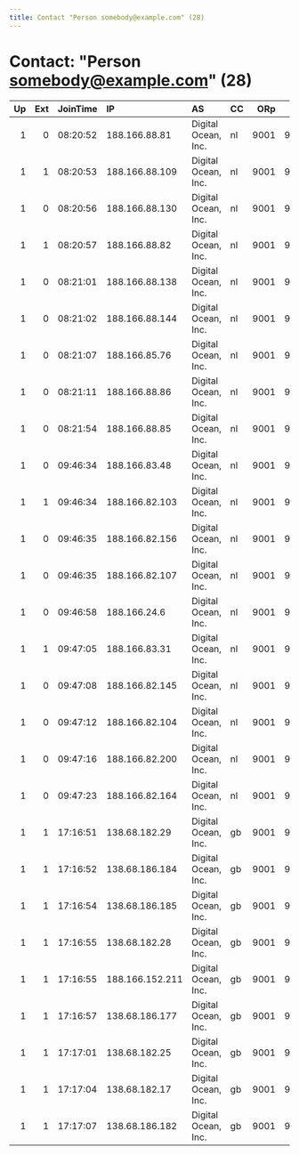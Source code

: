 ```yaml
---
title: Contact "Person somebody@example.com" (28)
---
```


# Contact: "Person somebody@example.com" (28)

|   Up |   Ext | JoinTime   | IP              | AS                  | CC   |   ORp |   Dirp | OS    | Version   | Nickname           |   eFamMembers |
|-----:|------:|:-----------|:----------------|:--------------------|:-----|------:|-------:|:------|:----------|:-------------------|--------------:|
|    1 |     0 | 08:20:52   | 188.166.88.81   | Digital Ocean, Inc. | nl   |  9001 |   9030 | Linux | 0.2.5.14  | DebianTorNodeams05 |             1 |
|    1 |     1 | 08:20:53   | 188.166.88.109  | Digital Ocean, Inc. | nl   |  9001 |   9030 | Linux | 0.2.5.14  | DebianTorNodeams09 |             1 |
|    1 |     0 | 08:20:56   | 188.166.88.130  | Digital Ocean, Inc. | nl   |  9001 |   9030 | Linux | 0.2.5.14  | DebianTorNodeams10 |             1 |
|    1 |     1 | 08:20:57   | 188.166.88.82   | Digital Ocean, Inc. | nl   |  9001 |   9030 | Linux | 0.2.5.14  | DebianTorNodeams06 |             1 |
|    1 |     0 | 08:21:01   | 188.166.88.138  | Digital Ocean, Inc. | nl   |  9001 |   9030 | Linux | 0.2.5.14  | DebianTorNodeams04 |             1 |
|    1 |     0 | 08:21:02   | 188.166.88.144  | Digital Ocean, Inc. | nl   |  9001 |   9030 | Linux | 0.2.5.14  | DebianTorNodeams08 |             1 |
|    1 |     0 | 08:21:07   | 188.166.85.76   | Digital Ocean, Inc. | nl   |  9001 |   9030 | Linux | 0.2.5.14  | DebianTorNodeams03 |             1 |
|    1 |     0 | 08:21:11   | 188.166.88.86   | Digital Ocean, Inc. | nl   |  9001 |   9030 | Linux | 0.2.5.14  | DebianTorNodeams01 |             1 |
|    1 |     0 | 08:21:54   | 188.166.88.85   | Digital Ocean, Inc. | nl   |  9001 |   9030 | Linux | 0.2.5.14  | DebianTorNodeams07 |             1 |
|    1 |     0 | 09:46:34   | 188.166.83.48   | Digital Ocean, Inc. | nl   |  9001 |   9030 | Linux | 0.2.5.14  | DebianTorNodeams05 |             1 |
|    1 |     1 | 09:46:34   | 188.166.82.103  | Digital Ocean, Inc. | nl   |  9001 |   9030 | Linux | 0.2.5.14  | DebianTorNodeams03 |             1 |
|    1 |     0 | 09:46:35   | 188.166.82.156  | Digital Ocean, Inc. | nl   |  9001 |   9030 | Linux | 0.2.5.14  | DebianTorNodeams06 |             1 |
|    1 |     0 | 09:46:35   | 188.166.82.107  | Digital Ocean, Inc. | nl   |  9001 |   9030 | Linux | 0.2.5.14  | DebianTorNodeams10 |             1 |
|    1 |     0 | 09:46:58   | 188.166.24.6    | Digital Ocean, Inc. | nl   |  9001 |   9030 | Linux | 0.2.5.14  | DebianTorNodeams02 |             1 |
|    1 |     1 | 09:47:05   | 188.166.83.31   | Digital Ocean, Inc. | nl   |  9001 |   9030 | Linux | 0.2.5.14  | DebianTorNodeams01 |             1 |
|    1 |     0 | 09:47:08   | 188.166.82.145  | Digital Ocean, Inc. | nl   |  9001 |   9030 | Linux | 0.2.5.14  | DebianTorNodeams08 |             1 |
|    1 |     0 | 09:47:12   | 188.166.82.104  | Digital Ocean, Inc. | nl   |  9001 |   9030 | Linux | 0.2.5.14  | DebianTorNodeams09 |             1 |
|    1 |     0 | 09:47:16   | 188.166.82.200  | Digital Ocean, Inc. | nl   |  9001 |   9030 | Linux | 0.2.5.14  | DebianTorNodeams07 |             1 |
|    1 |     0 | 09:47:23   | 188.166.82.164  | Digital Ocean, Inc. | nl   |  9001 |   9030 | Linux | 0.2.5.14  | DebianTorNodeams04 |             1 |
|    1 |     1 | 17:16:51   | 138.68.182.29   | Digital Ocean, Inc. | gb   |  9001 |   9030 | Linux | 0.2.5.14  | DebianTorNodelon01 |             1 |
|    1 |     1 | 17:16:52   | 138.68.186.184  | Digital Ocean, Inc. | gb   |  9001 |   9030 | Linux | 0.2.5.14  | DebianTorNodelon02 |             1 |
|    1 |     1 | 17:16:54   | 138.68.186.185  | Digital Ocean, Inc. | gb   |  9001 |   9030 | Linux | 0.2.5.14  | DebianTorNodelon05 |             1 |
|    1 |     1 | 17:16:55   | 138.68.182.28   | Digital Ocean, Inc. | gb   |  9001 |   9030 | Linux | 0.2.5.14  | DebianTorNodelon09 |             1 |
|    1 |     1 | 17:16:55   | 188.166.152.211 | Digital Ocean, Inc. | gb   |  9001 |   9030 | Linux | 0.2.5.14  | DebianTorNodelon06 |             1 |
|    1 |     1 | 17:16:57   | 138.68.186.177  | Digital Ocean, Inc. | gb   |  9001 |   9030 | Linux | 0.2.5.14  | DebianTorNodelon04 |             1 |
|    1 |     1 | 17:17:01   | 138.68.182.25   | Digital Ocean, Inc. | gb   |  9001 |   9030 | Linux | 0.2.5.14  | DebianTorNodelon08 |             1 |
|    1 |     1 | 17:17:04   | 138.68.182.17   | Digital Ocean, Inc. | gb   |  9001 |   9030 | Linux | 0.2.5.14  | DebianTorNodelon03 |             1 |
|    1 |     1 | 17:17:07   | 138.68.186.182  | Digital Ocean, Inc. | gb   |  9001 |   9030 | Linux | 0.2.5.14  | DebianTorNodelon10 |             1 |
